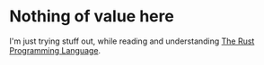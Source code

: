 # Nothing of value here

I'm just trying stuff out, while reading and understanding [The Rust Programming Language](https://doc.rust-lang.org/stable/book/).
